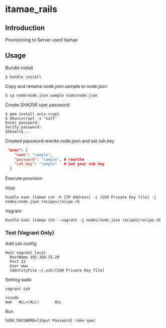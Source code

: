# itamae_rails
## Introduction
Provisioning to Server used Itamae

## Usage
Bundle install

```
$ bundle install
```

Copy and rename node.json.sample to node.json

```
$ cp node/node.json.sample node/node.json
```

Create SHA256 user password

```
$ gem install unix-crypt
$ mkunixcrypt -s "salt"
Enter password:
Verify password:
$6$salt$...
```

Created password rewrite node.json and set ssh key

```json
 "user": {
    "name": "sample",
    "password": "sample", # rewrite
    "ssh_key": "sample"   # Set your ssh key
  }
```

Execute provision

Host
```
bundle exec itamae ssh -h [IP Address] -i [SSH Private Key file] -j nodes/node.json recipes/recipe.rb
```

Vagrant
```
bundle exec itamae ssh --vagrant -j nodes/node.json recipes/recipe.rb
```

### Test (Vagrant Only)
Add ssh config
```
Host vagrant.local
  HostName 192.168.33.20
  Port 22
  User www
  IdentityFile ~/.ssh/[SSH Private Key file]
```

Setting sudo
```
vagrant ssh

visudo
www   ALL=(ALL)       ALL
```

Run
```
SUDO_PASSWORD=[Input Password] rake spec
```
